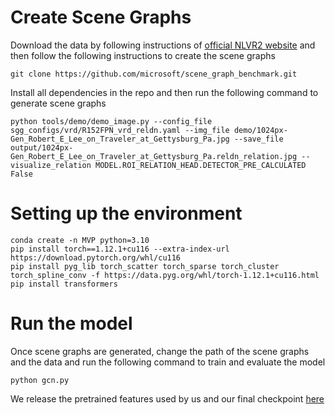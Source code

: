 # Create Scene Graphs

Download the data by following instructions of [official NLVR2 website](https://lil.nlp.cornell.edu/nlvr/) and then follow the following instructions to create the scene graphs

```
git clone https://github.com/microsoft/scene_graph_benchmark.git
```
Install all dependencies in the repo and then run the following command to generate scene graphs

```
python tools/demo/demo_image.py --config_file sgg_configs/vrd/R152FPN_vrd_reldn.yaml --img_file demo/1024px-Gen_Robert_E_Lee_on_Traveler_at_Gettysburg_Pa.jpg --save_file output/1024px-Gen_Robert_E_Lee_on_Traveler_at_Gettysburg_Pa.reldn_relation.jpg --visualize_relation MODEL.ROI_RELATION_HEAD.DETECTOR_PRE_CALCULATED False 
```

# Setting up the environment

    conda create -n MVP python=3.10
    pip install torch==1.12.1+cu116 --extra-index-url https://download.pytorch.org/whl/cu116
    pip install pyg_lib torch_scatter torch_sparse torch_cluster torch_spline_conv -f https://data.pyg.org/whl/torch-1.12.1+cu116.html
    pip install transformers
    


# Run the model

Once scene graphs are generated, change the path of the scene graphs and the data and run the following command to train and evaluate the model

```
python gcn.py
```

We release the pretrained features used by us and our final checkpoint [here](https://drive.google.com/drive/folders/18dZGPH1G1RoJ3tSZ2FEYyYABTm__85hr?usp=sharing)



